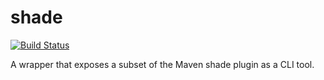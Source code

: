 # shade

[![Build Status](https://api.travis-ci.com/realityforge/shade.svg?branch=master)](http://travis-ci.com/realityforge/shade)

A wrapper that exposes a subset of the Maven shade plugin as a CLI tool.
